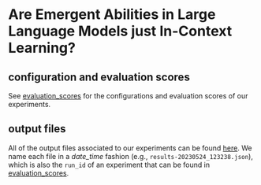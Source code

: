 # Are Emergent Abilities in Large Language Models just In-Context Learning?

## configuration and evaluation scores
See [evaluation_scores](https://github.com/UKPLab/on-emergence/blob/main/evaluation_scores.csv) for the configurations and evaluation scores of our experiments.

## output files
All of the output files associated to our experiments can be found [here](https://tudatalib.ulb.tu-darmstadt.de/handle/tudatalib/3931). We name each file in a *date_time* fashion (e.g., ```results-20230524_123238.json```), which is also the ```run_id``` of an experiment that can be found in [evaluation_scores](https://github.com/UKPLab/on-emergence/blob/main/evaluation_scores.csv).
